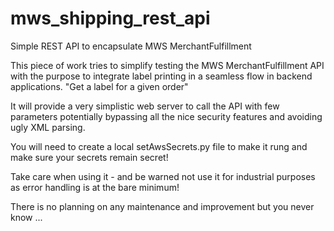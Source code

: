 # mws_shipping_rest_api
Simple REST API to encapsulate MWS MerchantFulfillment

This piece of work tries to simplify testing the MWS MerchantFulfillment API
with the purpose to integrate label printing in a seamless flow in backend
applications. "Get a label for a given order"

It will provide a very simplistic web server to call the API with few parameters
potentially bypassing all the nice security features and avoiding ugly XML parsing.

You will need to create a local setAwsSecrets.py file to make it rung and make sure
your secrets remain secret!

Take care when using it - and be warned not use it for industrial purposes as
error handling is at the bare minimum!

There is no planning on any maintenance and improvement but you never know ...
